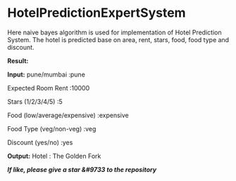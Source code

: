 # HotelPredictionExpertSystem
Here naive bayes algorithm is used for implementation of Hotel Prediction System.
The hotel is predicted base on area, rent, stars, food, food type and discount.

<b>Result:</b>

<b>Input:</b>
pune/mumbai :pune

Expected Room Rent :10000

Stars (1/2/3/4/5) :5

Food (low/average/expensive) :expensive

Food Type (veg/non-veg) :veg

Discount (yes/no) :yes

<b>Output:</b>
Hotel :  The Golden Fork

***If like, please give a star &#9733 to the repository***
